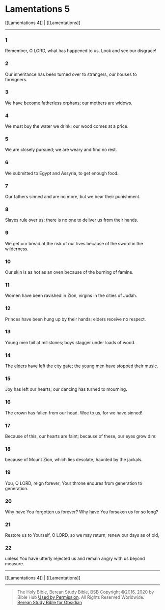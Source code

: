 # Lamentations 5

[[Lamentations 4]] | [[Lamentations]]

---

### 1
Remember, O LORD, what has happened to us. Look and see our disgrace!

### 2
Our inheritance has been turned over to strangers, our houses to foreigners.

### 3
We have become fatherless orphans; our mothers are widows.

### 4
We must buy the water we drink; our wood comes at a price.

### 5
We are closely pursued; we are weary and find no rest.

### 6
We submitted to Egypt and Assyria, to get enough food.

### 7
Our fathers sinned and are no more, but we bear their punishment.

### 8
Slaves rule over us; there is no one to deliver us from their hands.

### 9
We get our bread at the risk of our lives because of the sword in the wilderness.

### 10
Our skin is as hot as an oven because of the burning of famine.

### 11
Women have been ravished in Zion, virgins in the cities of Judah.

### 12
Princes have been hung up by their hands; elders receive no respect.

### 13
Young men toil at millstones; boys stagger under loads of wood.

### 14
The elders have left the city gate; the young men have stopped their music.

### 15
Joy has left our hearts; our dancing has turned to mourning.

### 16
The crown has fallen from our head. Woe to us, for we have sinned!

### 17
Because of this, our hearts are faint; because of these, our eyes grow dim:

### 18
because of Mount Zion, which lies desolate, haunted by the jackals.

### 19
You, O LORD, reign forever; Your throne endures from generation to generation.

### 20
Why have You forgotten us forever? Why have You forsaken us for so long?

### 21
Restore us to Yourself, O LORD, so we may return; renew our days as of old,

### 22
unless You have utterly rejected us and remain angry with us beyond measure.

---

[[Lamentations 4]] | [[Lamentations]]

---

> The Holy Bible, Berean Study Bible, BSB
> Copyright &copy;2016, 2020 by Bible Hub
> [Used by Permission](https://berean.bible/terms.htm). All Rights Reserved Worldwide.
> [Berean Study Bible for Obsidian](https://github.com/gapmiss/berean-study-bible-for-obsidian)


